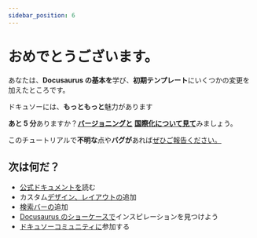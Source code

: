 ```yaml
---
sidebar_position: 6
---
```


# おめでとうございます。

あなたは、<strong>Docusaurus の基本を</strong>学び、<strong>初期テンプレート</strong>にいくつかの変更を加えたところです。

ドキュソーには、<strong>もっともっと</strong>魅力があります

<strong>あと 5 分</strong>ありますか？<strong><a href="../tutorial-extras/manage-docs-versions.md">バージョニングと</a></strong> <strong><a href="../tutorial-extras/translate-your-site.md">国際化について見て</a></strong>みましょう。

このチュートリアルで<strong>不明な</strong>点や<strong>バグが</strong>あれば<a href="https://github.com/facebook/docusaurus/discussions/4610">ぜひご報告ください。</a>

## 次は何だ？

- <a href="https://docusaurus.io/">公式ドキュメントを</a>読む
- カスタム<a href="https://docusaurus.io/docs/styling-layout">デザイン、レイアウトの</a>追加
- <a href="https://docusaurus.io/docs/search">検索バーの</a>追加
- <a href="https://docusaurus.io/showcase">Docusaurus のショーケースで</a>インスピレーションを見つけよう
- <a href="https://docusaurus.io/community/support">ドキュソーコミュニティに</a>参加する
